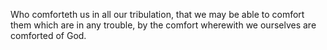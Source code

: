 Who comforteth us in all our tribulation, that we may be able to comfort them which are in any trouble, by the comfort wherewith we ourselves are comforted of God.
